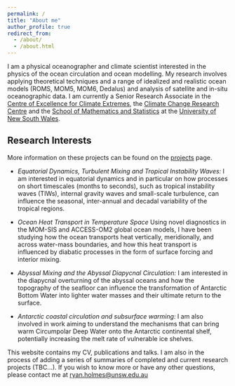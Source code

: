```yaml
---
permalink: /
title: "About me"
author_profile: true
redirect_from: 
  - /about/
  - /about.html
---
```


I am a physical oceanographer and climate scientist interested in the
physics of the ocean circulation and ocean modelling.  My research
involves applying theoretical techniques and a range of idealized and
realistic ocean models (ROMS, MOM5, MOM6, Dedalus) and analysis of
satellite and in-situ oceanographic data. I am currently a Senior
Research Associate in the [Centre of Excellence for Climate
Extremes](http://climateextremes.org.au/), the [Climate Change
Research Centre](http://www.ccrc.unsw.edu.au/) and the [School of
Mathematics and
Statistics](https://www.maths.unsw.edu.au/about/applied-mathematics)
at the [University of New South Wales](https://www.unsw.edu.au/).

## Research Interests

More information on these projects can be found on the
[projects](/projects/) page.

* _Equatorial Dynamics, Turbulent Mixing and Tropical Instability
Waves:_ I am interested in equatorial dynamics and in particular on
how processes on short timescales (months to seconds), such as
tropical instability waves (TIWs), internal gravity waves and
small-scale turbulence, can influence the seasonal, inter-annual and
decadal variability of the tropical regions.

* _Ocean Heat Transport in Temperature Space_ Using novel diagnostics
in the MOM-SIS and ACCESS-OM2 global ocean models, I have been
studying how the ocean transports heat vertically, meridionally, and
across water-mass boundaries, and how this heat transport is
influenced by diabatic processes in the form of surface forcing and
interior mixing.

* _Abyssal Mixing and the Abyssal Diapycnal Circulation:_ I am
interested in the diapycnal overturning of the abyssal oceans and how
the topography of the seafloor can influence the transformation of
Antarctic Bottom Water into lighter water masses and their ultimate
return to the surface.

* _Antarctic coastal circulation and subsurface warming:_ I am also
involved in work aiming to understand the mechanisms that can bring
warm Circumpolar Deep Water onto the Antarctic continental shelf,
potentially increasing the melt rate of vulnerable ice shelves.

This website contains my CV, publications and talks. I am also in the
process of adding a series of summaries of completed and current
research projects (TBC...). If you wish to know more or have any other
questions, please contact me at
[ryan.holmes@unsw.edu.au](mailto:ryan.holmes@unsw.edu.au)

